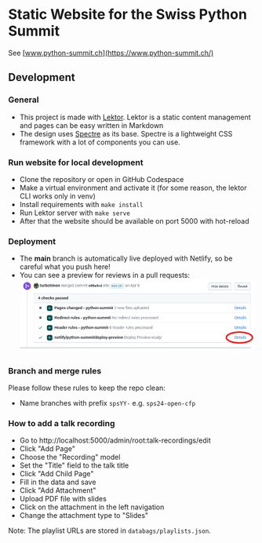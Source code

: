 # Static Website for the Swiss Python Summit

See [www.python-summit.ch](https://www.python-summit.ch/)

## Development

### General

* This project is made with [Lektor](https://www.getlektor.com/). Lektor is a static content management and pages can be easy written in Markdown
* The design uses [Spectre](https://picturepan2.github.io/spectre/index.html) as its base. Spectre is a lightweight CSS framework with a lot of components you can use.

### Run website for local development

* Clone the repository or open in GitHub Codespace
* Make a virtual environment and activate it (for some reason, the lektor CLI works only in venv)
* Install requirements with `make install`
* Run Lektor server with `make serve`
* After that the website should be available on port 5000 with hot-reload

### Deployment

* The **main** branch is automatically live deployed with Netlify, so be careful what you push here!
* You can see a preview for reviews in a pull requests:
![preview](./doc/preview.png)

### Branch and merge rules

Please follow these rules to keep the repo clean:

* Name branches with prefix `spsYY-` e.g. `sps24-open-cfp`

### How to add a talk recording

- Go to http://localhost:5000/admin/root:talk-recordings/edit
- Click "Add Page"
- Choose the "Recording" model
- Set the "Title" field to the talk title
- Click "Add Child Page"
- Fill in the data and save
- Click "Add Attachment"
- Upload PDF file with slides
- Click on the attachment in the left navigation
- Change the attachment type to "Slides"

Note: The playlist URLs are stored in `databags/playlists.json`.
